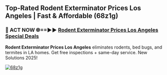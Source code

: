 ## Top-Rated Rodent Exterminator Prices Los Angeles | Fast & Affordable (68z1g)

<h3>🐜 ACT NOW 🌐==►► <a href="https://tinyurl.com/2dysvsjj" rel="nofollow">Rodent Exterminator Prices Los Angeles Special Deals</a></h3>

**Rodent Exterminator Prices Los Angeles** eliminates rodents, bed bugs, and termites in LA homes. Get free inspections + same-day service. New Solutions 2025!

[![68z1g](https://i.imgur.com/JCYaghj.jpeg)](https://tinyurl.com/2dysvsjj)